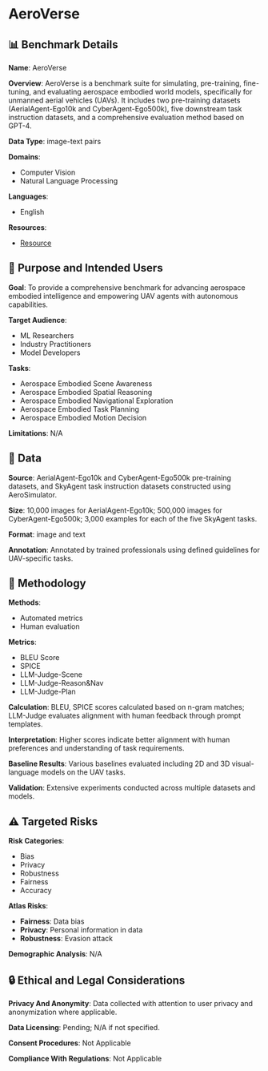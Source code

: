# AeroVerse

## 📊 Benchmark Details

**Name**: AeroVerse

**Overview**: AeroVerse is a benchmark suite for simulating, pre-training, fine-tuning, and evaluating aerospace embodied world models, specifically for unmanned aerial vehicles (UAVs). It includes two pre-training datasets (AerialAgent-Ego10k and CyberAgent-Ego500k), five downstream task instruction datasets, and a comprehensive evaluation method based on GPT-4.

**Data Type**: image-text pairs

**Domains**:
- Computer Vision
- Natural Language Processing

**Languages**:
- English

**Resources**:
- [Resource](https://arxiv.org/abs/2408.15511)

## 🎯 Purpose and Intended Users

**Goal**: To provide a comprehensive benchmark for advancing aerospace embodied intelligence and empowering UAV agents with autonomous capabilities.

**Target Audience**:
- ML Researchers
- Industry Practitioners
- Model Developers

**Tasks**:
- Aerospace Embodied Scene Awareness
- Aerospace Embodied Spatial Reasoning
- Aerospace Embodied Navigational Exploration
- Aerospace Embodied Task Planning
- Aerospace Embodied Motion Decision

**Limitations**: N/A

## 💾 Data

**Source**: AerialAgent-Ego10k and CyberAgent-Ego500k pre-training datasets, and SkyAgent task instruction datasets constructed using AeroSimulator.

**Size**: 10,000 images for AerialAgent-Ego10k; 500,000 images for CyberAgent-Ego500k; 3,000 examples for each of the five SkyAgent tasks.

**Format**: image and text

**Annotation**: Annotated by trained professionals using defined guidelines for UAV-specific tasks.

## 🔬 Methodology

**Methods**:
- Automated metrics
- Human evaluation

**Metrics**:
- BLEU Score
- SPICE
- LLM-Judge-Scene
- LLM-Judge-Reason&Nav
- LLM-Judge-Plan

**Calculation**: BLEU, SPICE scores calculated based on n-gram matches; LLM-Judge evaluates alignment with human feedback through prompt templates.

**Interpretation**: Higher scores indicate better alignment with human preferences and understanding of task requirements.

**Baseline Results**: Various baselines evaluated including 2D and 3D visual-language models on the UAV tasks.

**Validation**: Extensive experiments conducted across multiple datasets and models.

## ⚠️ Targeted Risks

**Risk Categories**:
- Bias
- Privacy
- Robustness
- Fairness
- Accuracy

**Atlas Risks**:
- **Fairness**: Data bias
- **Privacy**: Personal information in data
- **Robustness**: Evasion attack

**Demographic Analysis**: N/A

## 🔒 Ethical and Legal Considerations

**Privacy And Anonymity**: Data collected with attention to user privacy and anonymization where applicable.

**Data Licensing**: Pending; N/A if not specified.

**Consent Procedures**: Not Applicable

**Compliance With Regulations**: Not Applicable
